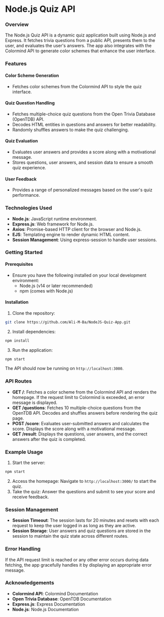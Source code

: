 **Node.js Quiz API**
================

### Overview

The Node.js Quiz API is a dynamic quiz application built using Node.js and Express. It fetches trivia questions from a public API, presents them to the user, and evaluates the user's answers. The app also integrates with the Colormind API to generate color schemes that enhance the user interface.

### Features

#### Color Scheme Generation

* Fetches color schemes from the Colormind API to style the quiz interface.

#### Quiz Question Handling

* Fetches multiple-choice quiz questions from the Open Trivia Database (OpenTDB) API.
* Decodes HTML entities in questions and answers for better readability.
* Randomly shuffles answers to make the quiz challenging.

#### Quiz Evaluation

* Evaluates user answers and provides a score along with a motivational message.
* Stores questions, user answers, and session data to ensure a smooth quiz experience.

#### User Feedback

* Provides a range of personalized messages based on the user's quiz performance.

### Technologies Used

* **Node.js**: JavaScript runtime environment.
* **Express.js**: Web framework for Node.js.
* **Axios**: Promise-based HTTP client for the browser and Node.js.
* **EJS**: Templating engine to render dynamic HTML content.
* **Session Management**: Using express-session to handle user sessions.

### Getting Started

#### Prerequisites

* Ensure you have the following installed on your local development environment:
	+ Node.js (v14 or later recommended)
	+ npm (comes with Node.js)

#### Installation

1. Clone the repository:
```bash
git clone https://github.com/Ali-M-Ba/NodeJS-Quiz-App.git
```
2. Install dependencies:
```bash
npm install
```
3. Run the application:
```bash
npm start
```
The API should now be running on `http://localhost:3000`.

### API Routes

* **GET /**: Fetches a color scheme from the Colormind API and renders the homepage. If the request limit to Colormind is exceeded, an error message is displayed.
* **GET /questions**: Fetches 10 multiple-choice questions from the OpenTDB API. Decodes and shuffles answers before rendering the quiz page.
* **POST /score**: Evaluates user-submitted answers and calculates the score. Displays the score along with a motivational message.
* **GET /result**: Displays the questions, user answers, and the correct answers after the quiz is completed.

### Example Usage

1. Start the server:
```bash
npm start
```
2. Access the homepage:
Navigate to `http://localhost:3000/` to start the quiz.
3. Take the quiz:
Answer the questions and submit to see your score and receive feedback.

### Session Management

* **Session Timeout**: The session lasts for 20 minutes and resets with each request to keep the user logged in as long as they are active.
* **Session Storage**: User answers and quiz questions are stored in the session to maintain the quiz state across different routes.

### Error Handling

If the API request limit is reached or any other error occurs during data fetching, the app gracefully handles it by displaying an appropriate error message.

### Acknowledgements

* **Colormind API**: Colormind Documentation
* **Open Trivia Database**: OpenTDB Documentation
* **Express.js**: Express Documentation
* **Node.js**: Node.js Documentation
